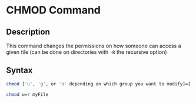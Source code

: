 # CHMOD Command
## Description
This command changes the permissions on how someone can access a given file (can be done on directories with `-R` the recursive option)
## Syntax
```bash
chmod ['u', 'g', or 'o' depending on which group you want to modify]=['r', 'w', or 'x' depending on the permission you want to modify] [file]
```
```bash
chmod u=r myFile
```
